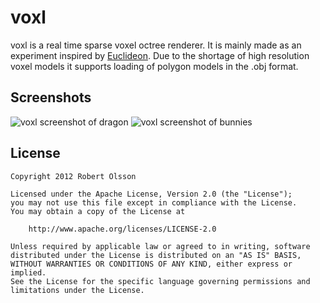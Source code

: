 # voxl

voxl is a real time sparse voxel octree renderer. It is mainly made as an experiment inspired by [Euclideon](https://www.youtube.com/watch?v=00gAbgBu8R4). Due to the shortage of high resolution voxel models it supports loading of polygon models in the .obj format.

## Screenshots

![voxl screenshot of dragon](https://raw.githubusercontent.com/rools/voxl/assets/voxl1.png)
![voxl screenshot of bunnies](https://raw.githubusercontent.com/rools/voxl/assets/voxl2.png)

## License

    Copyright 2012 Robert Olsson

    Licensed under the Apache License, Version 2.0 (the "License");
    you may not use this file except in compliance with the License.
    You may obtain a copy of the License at

        http://www.apache.org/licenses/LICENSE-2.0

    Unless required by applicable law or agreed to in writing, software
    distributed under the License is distributed on an "AS IS" BASIS,
    WITHOUT WARRANTIES OR CONDITIONS OF ANY KIND, either express or implied.
    See the License for the specific language governing permissions and
    limitations under the License.